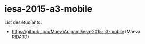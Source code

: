 # iesa-2015-a3-mobile

List des étudiants :

* https://github.com/MaevaAoigami/iesa-2015-a3-mobile (Maeva RIDARD)
